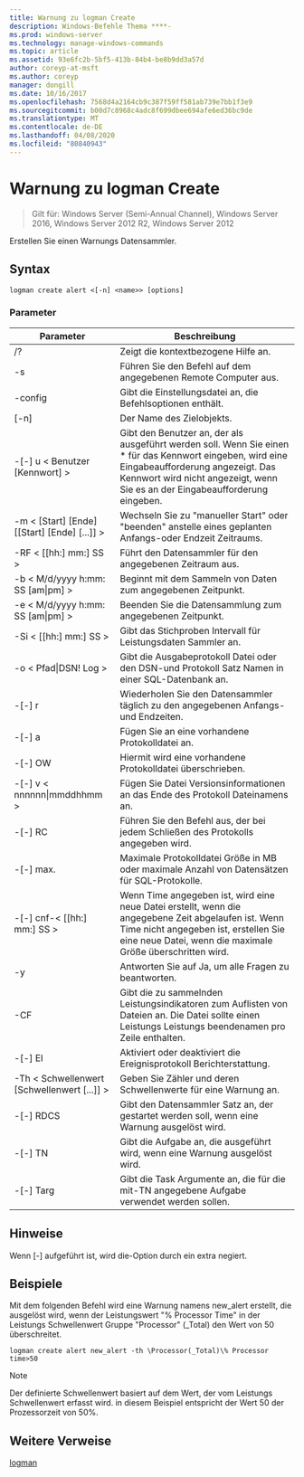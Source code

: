 ```yaml
---
title: Warnung zu logman Create
description: Windows-Befehle Thema ****-
ms.prod: windows-server
ms.technology: manage-windows-commands
ms.topic: article
ms.assetid: 93e6fc2b-5bf5-413b-84b4-be8b9dd3a57d
author: coreyp-at-msft
ms.author: coreyp
manager: dongill
ms.date: 10/16/2017
ms.openlocfilehash: 7568d4a2164cb9c387f59ff581ab739e7bb1f3e9
ms.sourcegitcommit: b00d7c8968c4adc8f699dbee694afe6ed36bc9de
ms.translationtype: MT
ms.contentlocale: de-DE
ms.lasthandoff: 04/08/2020
ms.locfileid: "80840943"
---
```

# <a name="logman-create-alert"></a>Warnung zu logman Create

>Gilt für: Windows Server (Semi-Annual Channel), Windows Server 2016, Windows Server 2012 R2, Windows Server 2012

Erstellen Sie einen Warnungs Datensammler.  

## <a name="syntax"></a>Syntax  
```  
logman create alert <[-n] <name>> [options]  
```  
### <a name="parameters"></a>Parameter  

|                 Parameter                  |                                                                               Beschreibung                                                                               |
|--------------------------------------------|-------------------------------------------------------------------------------------------------------------------------------------------------------------------------|
|                     /?                     |                                                                    Zeigt die kontextbezogene Hilfe an.                                                                     |
|             -s <computer name>             |                                                          Führen Sie den Befehl auf dem angegebenen Remote Computer aus.                                                          |
|              -config <value>               |                                                         Gibt die Einstellungsdatei an, die Befehlsoptionen enthält.                                                         |
|                [-n] <name>                 |                                                                       Der Name des Zielobjekts.                                                                        |
|          -[-] u < Benutzer [Kennwort] >           | Gibt den Benutzer an, der als ausgeführt werden soll. Wenn Sie einen \* für das Kennwort eingeben, wird eine Eingabeaufforderung angezeigt. Das Kennwort wird nicht angezeigt, wenn Sie es an der Eingabeaufforderung eingeben. |
| -m < [Start] [Ende] [[Start] [Ende] [...]] > |                                                Wechseln Sie zu "manueller Start" oder "beenden" anstelle eines geplanten Anfangs-oder Endzeit Zeitraums.                                                 |
|             -RF < [[hh:] mm:] SS >             |                                                        Führt den Datensammler für den angegebenen Zeitraum aus.                                                         |
|     -b < M/d/yyyy h:mm: SS [am&#124;pm] >      |                                                              Beginnt mit dem Sammeln von Daten zum angegebenen Zeitpunkt.                                                               |
|     -e < M/d/yyyy h:mm: SS [am&#124;pm] >      |                                                               Beenden Sie die Datensammlung zum angegebenen Zeitpunkt.                                                                |
|             -Si < [[hh:] mm:] SS >             |                                                 Gibt das Stichproben Intervall für Leistungsdaten Sammler an.                                                  |
|           -o < Pfad&#124;DSN! Log >           |                                              Gibt die Ausgabeprotokoll Datei oder den DSN-und Protokoll Satz Namen in einer SQL-Datenbank an.                                               |
|                   -[-] r                    |                                                  Wiederholen Sie den Datensammler täglich zu den angegebenen Anfangs-und Endzeiten.                                                  |
|                   -[-] a                    |                                                                     Fügen Sie an eine vorhandene Protokolldatei an.                                                                     |
|                   -[-] OW                   |                                                                     Hiermit wird eine vorhandene Protokolldatei überschrieben.                                                                     |
|        -[-] v < nnnnnn&#124;mmddhhmm >        |                                                   Fügen Sie Datei Versionsinformationen an das Ende des Protokoll Dateinamens an.                                                   |
|               -[-] RC <task>                |                                                         Führen Sie den Befehl aus, der bei jedem Schließen des Protokolls angegeben wird.                                                          |
|              -[-] max. <value>               |                                                 Maximale Protokolldatei Größe in MB oder maximale Anzahl von Datensätzen für SQL-Protokolle.                                                  |
|           -[-] cnf-< [[hh:] mm:] SS >           |     Wenn Time angegeben ist, wird eine neue Datei erstellt, wenn die angegebene Zeit abgelaufen ist. Wenn Time nicht angegeben ist, erstellen Sie eine neue Datei, wenn die maximale Größe überschritten wird.     |
|                     -y                     |                                                             Antworten Sie auf Ja, um alle Fragen zu beantworten.                                                              |
|               -CF <filename>               |                       Gibt die zu sammelnden Leistungsindikatoren zum Auflisten von Dateien an. Die Datei sollte einen Leistungs Leistungs beendenamen pro Zeile enthalten.                        |
|                   -[-] El                   |                                                                Aktiviert oder deaktiviert die Ereignisprotokoll Berichterstattung.                                                                 |
|     -Th < Schwellenwert [Schwellenwert [...]] >      |                                                        Geben Sie Zähler und deren Schwellenwerte für eine Warnung an.                                                        |
|              -[-] RDCS <name>               |                                                     Gibt den Datensammler Satz an, der gestartet werden soll, wenn eine Warnung ausgelöst wird.                                                      |
|               -[-] TN <task>                |                                                             Gibt die Aufgabe an, die ausgeführt wird, wenn eine Warnung ausgelöst wird.                                                              |
|            -[-] Targ <argument>             |                                               Gibt die Task Argumente an, die für die mit-TN angegebene Aufgabe verwendet werden sollen.                                                |

## <a name="remarks"></a>Hinweise  
Wenn [-] aufgeführt ist, wird die-Option durch ein extra negiert.  
## <a name="examples"></a><a name=BKMK_examples></a>Beispiele  
Mit dem folgenden Befehl wird eine Warnung namens new_alert erstellt, die ausgelöst wird, wenn der Leistungswert "% Processor Time" in der Leistungs Schwellenwert Gruppe "Processor" (_Total) den Wert von 50 überschreitet.  
```  
logman create alert new_alert -th \Processor(_Total)\% Processor time>50  
```  
> [!NOTE]
> Der definierte Schwellenwert basiert auf dem Wert, der vom Leistungs Schwellenwert erfasst wird. in diesem Beispiel entspricht der Wert 50 der Prozessorzeit von 50%.  
> ## <a name="additional-references"></a>Weitere Verweise  
> [logman](logman.md)  
